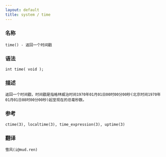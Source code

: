 ```yaml
---
layout: default
title: system / time
---
```


### 名称

    time() - 返回一个时间戳

### 语法

    int time( void );

### 描述

    返回一个时间戳，时间戳是指格林威治时间1970年01月01日00时00分00秒(北京时间1970年01月01日08时00分00秒)起至现在的总毫秒数。

### 参考

    ctime(3), localtime(3), time_expression(3), uptime(3)

### 翻译 ###

    雪风(i@mud.ren)
